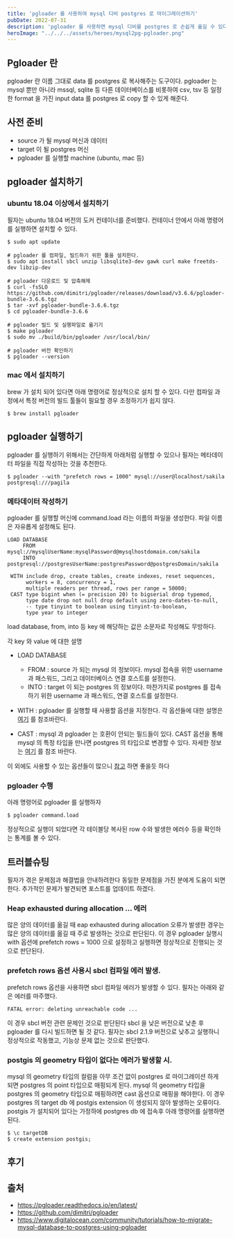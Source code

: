 ```yaml
---
title: 'pgloader 를 사용하여 mysql 디비 postgres 로 마이그레이션하기'
pubDate: 2022-07-31
description: 'pgloader 를 사용하면 mysql 디비를 postgres 로 손쉽게 옮길 수 있다.'
heroImage: "../../../assets/heroes/mysql2pg-pgloader.png"
---
```


## Pgloader 란

pgloader 란 이름 그대로 data 를 postgres 로 복사해주는 도구이다.
pgloader 는 mysql 뿐만 아니라 mssql, sqlite 등 다른 데이터베이스를 비롯하여
csv, tsv 등 일정한 format 을 가진 input data 를 postgres 로 copy 할 수 있게 해준다.

## 사전 준비

- source 가 될 mysql 머신과 데이터
- target 이 될 postgres 머신
- pgloader 를 실행할 machine (ubuntu, mac 등)

## pgloader 설치하기

### ubuntu 18.04 이상에서 설치하기

필자는 ubuntu 18.04 버전의 도커 컨테이너를 준비했다. 컨테이너 안에서 아래 명령어를 실행하면 설치할 수 있다.

```shell
$ sudo apt update

# pgloader 를 컴파일, 빌드하기 위한 툴을 설치한다.
$ sudo apt install sbcl unzip libsqlite3-dev gawk curl make freetds-dev libzip-dev

# pgloader 다운로드 및 압축해제
$ curl -fsSLO https://github.com/dimitri/pgloader/releases/download/v3.6.6/pgloader-bundle-3.6.6.tgz
$ tar -xvf pgloader-bundle-3.6.6.tgz
$ cd pgloader-bundle-3.6.6

# pgloader 빌드 및 실행파일로 옮기기
$ make pgloader
$ sudo mv ./build/bin/pgloader /usr/local/bin/

# pgloader 버전 확인하기
$ pgloader --version
```

### mac 에서 설치하기

brew 가 설치 되어 있다면 아래 명령어로 정상적으로 설치 할 수 있다.
다만 컴파일 과정에서 특정 버전의 빌드 툴들이 필요할 경우 조정하기가 쉽지 않다.

```shell
$ brew install pgloader
```

## pgloader 실행하기

pgloader 를 실행하기 위해서는 간단하게 아래처럼 실행할 수 있으나 필자는 메타데이터 파일을 직접 작성하는 것을 추천한다.

```shell
$ pgloader --with "prefetch rows = 1000" mysql://user@localhost/sakila postgresql:///pagila
```

### 메타데이터 작성하기

pgloader 를 실행할 머신에 command.load 라는 이름의 파일을 생성한다. 파일 이름은 자유롭게 설정해도 된다.

```text
LOAD DATABASE
     FROM      mysql://mysqlUserName:mysqlPassword@mysqlhostdomain.com/sakila
     INTO postgresql://postgresUserName:postgresPassword@postgresDomain/sakila

 WITH include drop, create tables, create indexes, reset sequences,
      workers = 8, concurrency = 1,
      multiple readers per thread, rows per range = 50000;
 CAST type bigint when (= precision 20) to bigserial drop typemod,
      type date drop not null drop default using zero-dates-to-null,
      -- type tinyint to boolean using tinyint-to-boolean,
      type year to integer
```

load database, from, into 등 key 에 해당하는 값은 소문자로 작성해도 무방하다.

각 key 와 value 에 대한 설명

- LOAD DATABASE

  - FROM : source 가 되는 mysql 의 정보이다. mysql 접속을 위한 username 과 패스워드, 그리고 데이터베이스 연결 호스트를 설정한다.
  - INTO : target 이 되는 postgres 의 정보이다. 마찬가지로 postgres 를 접속하기 위한 username 과 패스워드, 연결 호스트를 설정한다.

- WITH : pgloader 를 실행할 때 사용할 옵션을 지정한다. 각 옵션들에 대한 설명은 [여기](https://pgloader.readthedocs.io/en/latest/ref/mysql.html#mysql-database-migration-options-with) 를 참조바란다.
- CAST : mysql 과 pgloader 는 호환이 안되는 필드들이 있다. CAST 옵션을 통해 mysql 의 특정 타입을 만나면 postgres 의 타입으로 변경할 수 있다. 자세한 정보는 [여기](https://pgloader.readthedocs.io/en/latest/ref/mysql.html#mysql-database-casting-rules) 를 참조 바란다.

이 외에도 사용할 수 있는 옵션들이 많으니 [참고](https://pgloader.readthedocs.io/en/latest/ref/mysql.html#) 하면 좋을듯 하다

### pgloader 수행

아래 명령어로 pgloader 를 실행하자

```shell
$ pgloader command.load
```

정상적으로 실행이 되었다면 각 테이블당 복사된 row 수와 발생한 에러수 등을 확인하는 통계를 볼 수 있다.

## 트러블슈팅

필자가 겪은 문제점과 해결법을 안내하려한다 동일한 문제점을 가진 분에게 도움이 되면한다.
추가적인 문제가 발견되면 포스트를 업데이트 하겠다.

### Heap exhausted during allocation ... 에러

많은 양의 데이터를 옮길 때 eap exhausted during allocation 오류가 발생한 경우는 많은 양의 데이터를 옮길 때 주로 발생하는 것으로 판단된다.
이 경우 pgloader 실행시 with 옵션에 prefetch rows = 1000 으로 설정하고 실행하면 정상적으로 진행되는 것으로 판단된다.

### prefetch rows 옵션 사용시 sbcl 컴파일 에러 발생.

prefetch rows 옵션을 사용하면 sbcl 컴파일 에러가 발생할 수 있다.
필자는 아래와 같은 에러를 마주했다.

```shell
FATAL error: deleting unreachable code ...
```

이 경우 sbcl 버전 관련 문제인 것으로 판단된다 sbcl 을 낮은 버전으로 낮춘 후 pgloader 를 다시 빌드하면 될 것 같다.
필자는 sbcl 2.1.9 버전으로 낮추고 실행하니 정상적으로 작동했고, 기능상 문제 없는 것으로 판단했다.

### postgis 의 geometry 타입이 없다는 에러가 발생할 시.

mysql 의 geometry 타입의 컬럼을 아무 조건 없이 postgres 로 마이그레이션 하게 되면 postgres 의 point 타입으로 매핑되게 된다.
mysql 의 geometry 타입을 postgres 의 geometry 타입으로 매핑하려면 cast 옵션으로 매핑을 해야한다.
이 경우 postgres 의 target db 에 postgis extension 이 생성되지 않아 발생하는 오류이다.
postgis 가 설치되어 있다는 가정하에 postgres db 에 접속후 아래 명령어를 실행하면 된다.

```shell
$ \c targetDB
$ create extension postgis;
```

## 후기

## 출처

- https://pgloader.readthedocs.io/en/latest/
- https://github.com/dimitri/pgloader
- https://www.digitalocean.com/community/tutorials/how-to-migrate-mysql-database-to-postgres-using-pgloader
